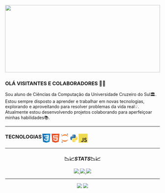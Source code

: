 <span align="center">
  
  <img src="https://user-images.githubusercontent.com/93165753/143685406-501852da-254b-47ec-b164-f1f5ca1db3e7.gif" height= "220px" style="width:100%" />
</span>

<h3>OLÁ VISITANTES E COLABORADORES 🙋‍♂️</h3>

<p align="left">
  Sou aluno de Ciências da Computação da Universidade Cruzeiro do Sul🏛️. Estou sempre disposto a aprender e trabalhar em novas tecnologias, explorando e aproveitando para resolver problemas da vida real💡. Atualmente estou desenvolvendo projetos colaborando para aperfeiçoar minhas habilidades📚.
</p>

<hr>
  
<h3>
  <div style="display: inline-block" text-align="left">TECNOLOGIAS
    <img alt="Leo-Js" height"20" width="30" border="0" src="https://raw.githubusercontent.com/devicons/devicon/master/icons/javascript/javascript-original.svg" align="right">
    <img alt="Leo-Python" height"20" width="30" border="0" src="https://raw.githubusercontent.com/devicons/devicon/master/icons/python/python-original.svg" align="right">
    <img alt="Léo-Jupyter" height"20" width="30" border="0" src="https://github.com/devicons/devicon/blob/master/icons/jupyter/jupyter-original.svg" align="right">
    <img alt="Leo-HTML" height"20" width="30" border="0" src="https://github.com/devicons/devicon/blob/master/icons/html5/html5-original.svg" align="right">
    <img alt="Leo-CSS" height"20" width="30" border="0" src="https://github.com/devicons/devicon/blob/master/icons/css3/css3-original.svg" align="right">
  </div>
</h3>

<hr>
  
<h3 align="center">📉📈<i>STATS</i>📉📈</h3>
  
<div align="center">
    <a href="https://github.com/Leosnt">
    <img height="180em" src="https://github-readme-stats.vercel.app/api?username=Leosnt&show_icons=true&theme=merko&include_ali_commits=true&count_private=true"/>
    <img height="180em" src="https://github-readme-stats.vercel.app/api/top-langs/?username=Leosnt&layout=default&langs_count=16&theme=merko&"/>
    <img height="180em" src="https://github-streak-stats.herokuapp.com?user=Leosnt&theme=merko"/>
</div>

<hr>
       
<div align="center">
    <a href="https://www.linkedin.com/in/leonardo-santos-953485219/" target="_blank"><img src="https://img.shields.io/badge/LinkedIn-0077B5?style=for-the-badge&logo=linkedin&logoColor=white" target="_blank"></a>
    <a href="https://www.instagram.com/leo_snnt" target="_blank"><img src="https://img.shields.io/badge/Instagram-E4405F?style=for-the-badge&logo=instagram&logoColor=white" target="_blank"></a>
</div>
</p>
